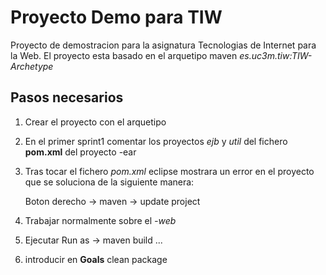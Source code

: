 # Proyecto Demo para TIW

Proyecto de demostracion para la asignatura Tecnologias de Internet para la Web.
El proyecto esta basado en el arquetipo maven *es.uc3m.tiw:TIW-Archetype*
 
## Pasos necesarios

1. Crear el proyecto con el arquetipo
2. En el primer sprint1 comentar los proyectos *ejb* y *util* del fichero **pom.xml** del proyecto <proyecto>-ear 
3. Tras tocar el fichero _pom.xml_ eclipse mostrara un error en el proyecto que se soluciona de la siguiente manera:

    Boton derecho -> maven -> update project

4. Trabajar normalmente sobre el *<proyecto>-web*
5. Ejecutar Run as -> maven build ... 
6. introducir en **Goals** clean package 


